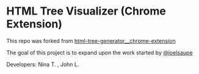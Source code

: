 # HTML Tree Visualizer (Chrome Extension)
This repo was forked from [html-tree-generator__chrome-extension](https://github.com/joelsaupe/html-tree-generator__chrome-extension)

The goal of this project is to expand upon the work started by [@joelsaupe](https://github.com/joelsaupe)

Developers: Nina T. , John L.
